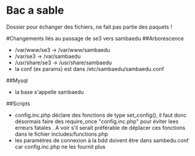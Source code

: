 # Bac a sable

Dossier pour échanger des fichiers, ne fait pas partie des paquets !

#Changements liés au passage de se3 vers sambaedu
##Arborescence
- /var/www/se3 -> /var/www/sambaedu
- /var/se3 -> /var/sambaedu
- /usr/share/se3 -> /usr/share/sambaedu
- la conf (ex params) est dans /etc/sambaedu/sambaedu.conf

##Mysql
- la base s'appelle sambaedu

##Scripts
- config.inc.php déclare des fonctions de type set_config(), il faut donc désormais faire des require_once "config.inc.php"
pour éviter lees erreurs fatales . A voir s'il serait préférable de déplacer ces fonctions dans le fichier includes/functions.php
- les paramètres de connexion à la bdd doivent être dans sambedu.conf car config.inc.php ne les fournit plus
